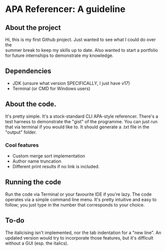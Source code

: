 # APA Referencer: A guideline

## About the project
Hi, this is my first Github project. Just wanted to see what I could do over the  
summer break to keep my skills up to date. Also wanted to start a portfolio for 
future internships to demonstrate my knowledge.

## Dependencies
- JDK (unsure what version SPECIFICALLY, I just have v17)
- Terminal (or CMD for Windows users)

## About the code.
It's pretty simple. It's a stock-standard CLI APA-style referencer. There's a 
test harness to demonstrate the "gist" of the programme. You can just run that 
via terminal if you would like to. It should generate a .txt file in the 
"output" folder.

### Cool features
- Custom merge sort implementation
- Author name truncation
- Different print results if no link is included.

## Running the code
Run the code via Terminal or your favourite IDE if you're lazy. The code 
operates via a simple command line menu. It's pretty intuitive and easy to 
follow; you just type in the number that corresponds to your choice.

## To-do
The italicising isn't implemented, nor the tab indentation for a "new line". An
updated version would try to incorporate those features, but it's difficult
without a GUI (esp. the italics).
